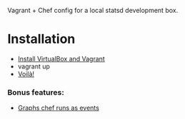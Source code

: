 Vagrant + Chef config for a local statsd development box.

# Installation

* [Install VirtualBox and Vagrant](http://vagrantup.com/docs/getting-started/index.html)
* vagrant up
* [Voilà!](http://192.168.33.10/)

### Bonus features:

* <a href="http://33.33.33.10/render/?width=586&height=303&_salt=1313409654.75&target=drawAsInfinite(chef.run)&from=-1hours">Graphs chef runs as events</a>
